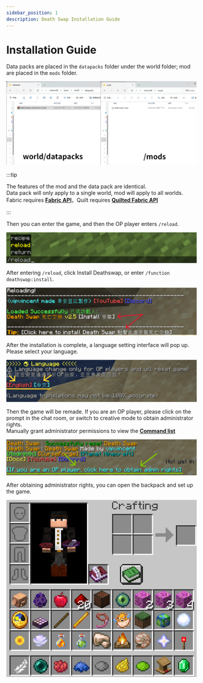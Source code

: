 ```yaml
---
sidebar_position: 1
description: Death Swap Installation Guide
---
```


# Installation Guide

Data packs are placed in the `datapacks` folder under the world folder; mod are placed in the `mods` folder.

![folder](./img/folder.png)

:::tip

The features of the mod and the data pack are identical.   
Data pack will only apply to a single world, mod will apply to all worlds.   
Fabric requires [**Fabric API**](https://modrinth.com/mod/fabric-api)，Quilt requires [**Quilted Fabric API**](https://modrinth.com/mod/qsl)   

:::

Then you can enter the game, and then the OP player enters `/reload`.

![reload](./img/reload.png)

After entering `/reload`, click Install Deathswap, or enter `/function deathswap:install`.

![load list](./img/load_list.png)

After the installation is complete, a language setting interface will pop up. Please select your language.

![language](./img/language_menu.png)

Then the game will be remade. If you are an OP player, please click on the prompt in the chat room, or switch to creative mode to obtain administrator rights.   
Manually grant administrator permissions to view the [**Command list**](./command#tag-add-admin)

![reset](./img/reset.png)

After obtaining administrator rights, you can open the backpack and set up the game.

![setting](./img/setting.png)